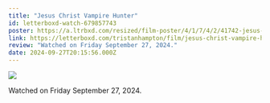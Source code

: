 ```yaml
---
title: "Jesus Christ Vampire Hunter"
id: letterboxd-watch-679857743
poster: https://a.ltrbxd.com/resized/film-poster/4/1/7/4/2/41742-jesus-christ-vampire-hunter-0-600-0-900-crop.jpg?v=08bb971451
link: https://letterboxd.com/tristanhampton/film/jesus-christ-vampire-hunter/
review: "Watched on Friday September 27, 2024."
date: 2024-09-27T20:15:56.000Z
---
```

 <p><img src="https://a.ltrbxd.com/resized/film-poster/4/1/7/4/2/41742-jesus-christ-vampire-hunter-0-600-0-900-crop.jpg?v=08bb971451"/></p> <p>Watched on Friday September 27, 2024.</p>